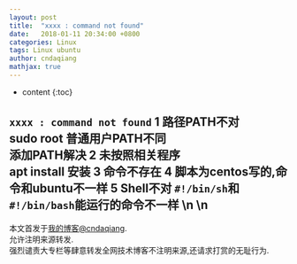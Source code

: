 ```yaml
---
layout: post
title:  "xxxx : command not found"
date:   2018-01-11 20:34:00 +0800
categories: Linux
tags: Linux ubuntu  
author: cndaqiang
mathjax: true
---
```

* content
{:toc}






`xxxx : command not found`
1 路径PATH不对
<br>sudo root 普通用户PATH不同
<br>添加PATH解决
2 未按照相关程序
<br>apt install 安装
3 命令不存在
4 脚本为centos写的,命令和ubuntu不一样
5 Shell不对
`#!/bin/sh`和`#!/bin/bash`能运行的命令不一样
\n
\n
------
本文首发于[我的博客@cndaqiang](https://cndaqiang.github.io/).<br>
允许注明来源转发.<br>
强烈谴责大专栏等肆意转发全网技术博客不注明来源,还请求打赏的无耻行为.
